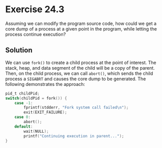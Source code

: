 # Exercise 24.3

Assuming we can modify the program source code, how could we get a core dump of a process
at a given point in the program, while letting the process continue execution?

## Solution

We can use `fork()` to create a child process at the point of interest. The stack, heap,
and data segment of the child will be a copy of the parent. Then, on the child process,
we can call `abort()`, which sends the child process a `SIGABRT` and causes the core
dump to be generated. The following demonstrates the approach:

```c
pid_t childPid;
switch(childPid = fork()) {
	case -1:
		fprintf(stdderr, "Fork system call failed\n");
		exit(EXIT_FAILURE);
	case 0:
		abort();
	default:
		wait(NULL);
		printf("Continuing execution in parent...");
}
```
